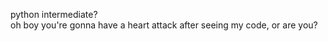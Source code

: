 python intermediate?<br />  oh boy you're gonna have a heart attack after seeing my code, or are you?
<!---
adam-Barfi/adam-Barfi is a ✨ special ✨ repository because its `README.md` (this file) appears on your GitHub profile.
You can click the Preview link to take a look at your changes.
--->
